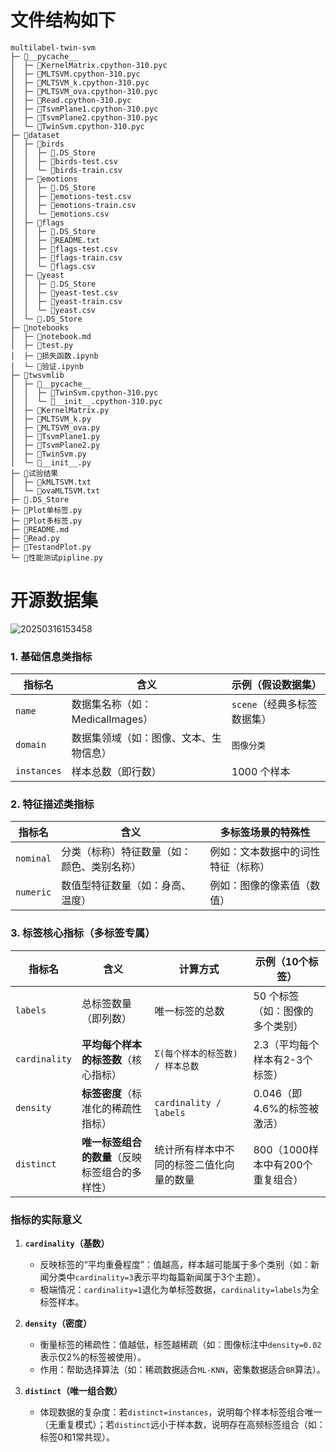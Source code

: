 # 文件结构如下


```
multilabel-twin-svm
├─ 📁__pycache__
│  ├─ 📄KernelMatrix.cpython-310.pyc
│  ├─ 📄MLTSVM.cpython-310.pyc
│  ├─ 📄MLTSVM_k.cpython-310.pyc
│  ├─ 📄MLTSVM_ova.cpython-310.pyc
│  ├─ 📄Read.cpython-310.pyc
│  ├─ 📄TsvmPlane1.cpython-310.pyc
│  ├─ 📄TsvmPlane2.cpython-310.pyc
│  └─ 📄TwinSvm.cpython-310.pyc
├─ 📁dataset
│  ├─ 📁birds
│  │  ├─ 📄.DS_Store
│  │  ├─ 📄birds-test.csv
│  │  └─ 📄birds-train.csv
│  ├─ 📁emotions
│  │  ├─ 📄.DS_Store
│  │  ├─ 📄emotions-test.csv
│  │  ├─ 📄emotions-train.csv
│  │  └─ 📄emotions.csv
│  ├─ 📁flags
│  │  ├─ 📄.DS_Store
│  │  ├─ 📄README.txt
│  │  ├─ 📄flags-test.csv
│  │  ├─ 📄flags-train.csv
│  │  └─ 📄flags.csv
│  ├─ 📁yeast
│  │  ├─ 📄.DS_Store
│  │  ├─ 📄yeast-test.csv
│  │  ├─ 📄yeast-train.csv
│  │  └─ 📄yeast.csv
│  └─ 📄.DS_Store
├─ 📁notebooks
│  ├─ 📄notebook.md
│  ├─ 📄test.py
│  ├─ 📄损失函数.ipynb
│  └─ 📄验证.ipynb
├─ 📁twsvmlib
│  ├─ 📁__pycache__
│  │  ├─ 📄TwinSvm.cpython-310.pyc
│  │  └─ 📄__init__.cpython-310.pyc
│  ├─ 📄KernelMatrix.py
│  ├─ 📄MLTSVM_k.py
│  ├─ 📄MLTSVM_ova.py
│  ├─ 📄TsvmPlane1.py
│  ├─ 📄TsvmPlane2.py
│  ├─ 📄TwinSvm.py
│  └─ 📄__init__.py
├─ 📁试验结果
│  ├─ 📄kMLTSVM.txt
│  └─ 📄ovaMLTSVM.txt
├─ 📄.DS_Store
├─ 📄Plot单标签.py
├─ 📄Plot多标签.py
├─ 📄README.md
├─ 📄Read.py
├─ 📄TestandPlot.py
└─ 📄性能测试pipline.py
```


# 开源数据集


![20250316153458](https://image-bed-1331150746.cos.ap-beijing.myqcloud.com/20250316153458.png)


### **1. 基础信息类指标**
| 指标名       | 含义                                                                 | 示例（假设数据集）                     |
|--------------|----------------------------------------------------------------------|----------------------------------------|
| `name`       | 数据集名称（如：MedicalImages）                                      | `scene`（经典多标签数据集）             |
| `domain`     | 数据集领域（如：图像、文本、生物信息）                               | `图像分类`                             |
| `instances`  | 样本总数（即行数）                                                   | 1000 个样本                            |


### **2. 特征描述类指标**
| 指标名     | 含义                                                                 | 多标签场景的特殊性                     |
|------------|----------------------------------------------------------------------|----------------------------------------|
| `nominal`  | 分类（标称）特征数量（如：颜色、类别名称）                           | 例如：文本数据中的词性特征（标称）      |
| `numeric`  | 数值型特征数量（如：身高、温度）                                     | 例如：图像的像素值（数值）             |


### **3. 标签核心指标（多标签专属）**
| 指标名       | 含义                                                                 | 计算方式                                  | 示例（10个标签）                |
|--------------|----------------------------------------------------------------------|-------------------------------------------|----------------------------------|
| `labels`     | 总标签数量（即列数）                                                 | 唯一标签的总数                            | 50 个标签（如：图像的多个类别） |
| `cardinality`| **平均每个样本的标签数**（核心指标）                                 | `Σ(每个样本的标签数) / 样本总数`          | 2.3（平均每个样本有2-3个标签）  |
| `density`    | **标签密度**（标准化的稀疏性指标）                                   | `cardinality / labels`                    | 0.046（即4.6%的标签被激活）     |
| `distinct`   | **唯一标签组合的数量**（反映标签组合的多样性）                       | 统计所有样本中不同的标签二值化向量的数量  | 800（1000样本中有200个重复组合）|


### **指标的实际意义**
1. **`cardinality`（基数）**  
   - 反映标签的“平均重叠程度”：值越高，样本越可能属于多个类别（如：新闻分类中`cardinality=3`表示平均每篇新闻属于3个主题）。  
   - 极端情况：`cardinality=1`退化为单标签数据，`cardinality=labels`为全标签样本。

2. **`density`（密度）**  
   - 衡量标签的稀疏性：值越低，标签越稀疏（如：图像标注中`density=0.02`表示仅2%的标签被使用）。  
   - 作用：帮助选择算法（如：稀疏数据适合`ML-KNN`，密集数据适合`BR`算法）。

3. **`distinct`（唯一组合数）**  
   - 体现数据的复杂度：若`distinct=instances`，说明每个样本标签组合唯一（无重复模式）；若`distinct`远小于样本数，说明存在高频标签组合（如：标签0和1常共现）。



